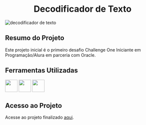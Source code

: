 <h1 align="center"> Decodificador de Texto </h1>

![decodificador de texto](https://github.com/cabralbeatriz/decodificador-de-texto/assets/156545154/4e4231cc-b831-492f-b30e-e411d15b7818.png)

## Resumo do Projeto
<p> Este projeto inicial é o primeiro desafio Challenge One Iniciante em Programação/Alura em parceria com Oracle. </p>

## Ferramentas Utilizadas

<img loading="lazy" src="https://cdn.jsdelivr.net/gh/devicons/devicon/icons/javascript/javascript-original.svg" width="40" height="40"/> 
<img loading="lazy" src="https://cdn.jsdelivr.net/gh/devicons/devicon@latest/icons/html5/html5-original.svg" width="40" height="40"/> 
<img loading="lazy" src="https://cdn.jsdelivr.net/gh/devicons/devicon/icons/css3/css3-original.svg" width="40" height="40"/>
                  
## Acesso ao Projeto
Acesse ao projeto finalizado [aqui](https://cabralbeatriz.github.io/decodificador-de-texto/).

          
          
          
          
